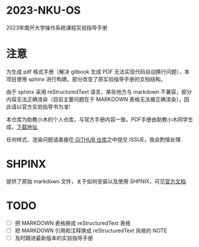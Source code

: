# 2023-NKU-OS
2023年南开大学操作系统课程实验指导手册

# 注意
为生成 pdf 格式手册（解决 gitbook 生成 PDF 无法实现代码自动换行问题），本项目使用 sphinx 进行构建。部分改变了原实验指导手册的文档结构。

由于 sphinx 采用 reStructuredText 语言，某些地方与 markdown 不兼容，部分内容无法正确渲染（目前主要问题在于 MARKDOWN 表格无法被正确渲染）。因此请以官方实验指导书为准!

本仓库为助教小木的个人仓库，与官方手册内容一致。PDF手册由助教小木同学生成，[下载地址](https://github.com/TephrocactusMYC/2023-NKU-OS-Tutorial/releases/tag/OS-tutorial).

任何样式、渲染问题请直接在[ GITHUB 仓库](https://github.com/TephrocactusMYC/2023-NKU-OS-Tutorial)之中提交 ISSUE，我会酌情处理.

# SHPINX
提供了原始 markdown 文件，关于如何安装以及使用 SHPNIX，可见[官方文档](www.sphinx-doc.org/).

# TODO
- [ ] 把 MARKDOWN 表格换成 reStructuredText 表格
- [ ] 把 MARKDOWN 引用和注释换成 reStructuredText 风格的 NOTE
- [ ] 及时跟进最新版本的实验指导手册
